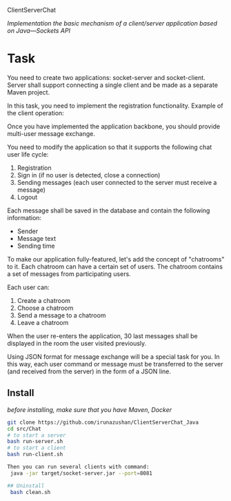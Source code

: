 ClientServerChat

*Implementation the basic mechanism of a client/server application based on Java—Sockets API*



# Task

You need to create two applications: socket-server and socket-client. Server shall support connecting a single client and be made as a separate Maven project. 

In this task, you need to implement the registration functionality. Example of the client operation:

Once you have implemented the application backbone, you should provide multi-user message exchange.

You need to modify the application so that it supports the following chat user life cycle:
1. Registration
2. Sign in (if no user is detected, close a connection)
3. Sending messages (each user connected to the server must receive a message)
4. Logout

Each message shall be saved in the database and contain the following information:
- Sender
- Message text
- Sending time

To make our application fully-featured, let's add the concept of "chatrooms" to it. Each chatroom can have a certain set of users. The chatroom contains a set of messages from participating users.

Each user can:
1.	Create a chatroom
2.	Choose a chatroom
3.	Send a message to a chatroom
4.	Leave a chatroom

When the user re-enters the application, 30 last messages shall be displayed in the room the user visited previously.

Using JSON format for message exchange will be a special task for you. In this way, each user command or message must be transferred to the server (and received from the server) in the form of a JSON line.

## Install
_before installing, make sure that you have Maven, Docker_

   ```bash
   git clone https://github.com/irunazushan/ClientServerChat_Java
   cd src/Chat
   # to start a server
   bash run-server.sh
   # to start a client
   bash run-client.sh

Then you can run several clients with command:
    java -jar target/socket-server.jar --port=8081

## Uninstall
    bash clean.sh

